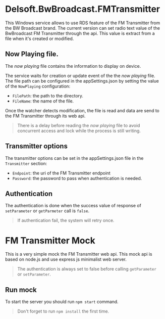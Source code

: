 # Delsoft.BwBroadcast.FMTransmitter

This Windows service allows to use RDS feature of the FM Transmitter from the BW Broadcast brand. The current version can set radio text value of the BwBroadcast FM Transmitter through the api. This value is extract from a file when it's created or modified.

## Now Playing file.

The _now playing_ file contains the information to display on device. 

The service waits for creation or update event of the the _now playing_ file. The file path can be configured in the appSettings.json by setting the value of the `NowPlaying` configuration:

* `FilePath`: the path to the directory.
* `FileName`: the name of the file. 

Once the watcher detects modification, the file is read and data are send to the FM Transmitter through its web api.

> There is a delay before reading the _now playing_ file to avoid concurrent access and lock while the process is still writing.   

## Transmitter options

The transmitter options can be set in the appSettings.json file in the `Transmitter` section:

* `Endpoint`: the uri of the FM Transmitter endpoint
* `Password`: the password to pass when authentication is needed.

## Authentication

The authentication is done when the success value of response of `setParameter` or `getParmeter` call is `false`. 

> If authentication fail, the system will retry once.

# FM Transmitter Mock

This is a very simple mock the FM Transmitter web api. This mock api is based on node.js and use express js minimalist web server. 

> The authentication is always set to false before calling `getParameter` or `setParameter`.

## Run mock

To start the server you should run `npm start` command.

> Don't forget to run `npm install` the first time.

